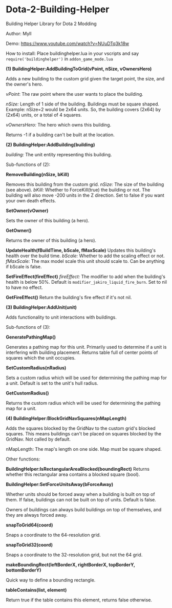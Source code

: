 Dota-2-Building-Helper
======================

Building Helper Library for Dota 2 Modding

Author: Myll

Demo: https://www.youtube.com/watch?v=NUuDTq3k18w

How to install: Place buildinghelper.lua in your vscripts and say `require('buildinghelper')` in `addon_game_mode.lua`

**(1) BuildingHelper:AddBuildingToGrid(vPoint, nSize, vOwnersHero)**

Adds a new building to the custom grid given the target point, the size, and the owner's hero.

*vPoint*: The raw point where the user wants to place the building.

*nSize:* Length of 1 side of the building. Buildings must be square shaped. Example: nSize=2 would be 2x64 units. So, the building covers (2x64) by (2x64) units, or a total of 4 squares.

*vOwnersHero:* The hero which owns this building.

Returns -1 if a building can't be built at the location.

**(2) BuildingHelper:AddBuilding(building)**

*building:* The unit entity representing this building.

Sub-functions of (2):

**RemoveBuilding(nSize, bKill)**

Removes this building from the custom grid.
*nSize:* The size of the building (see above).
*bKill:* Whether to ForceKill(true) the building or not. The building will also move -200 units in the Z direction. Set to false if you want your own death effects.

**SetOwner(vOwner)**

Sets the owner of this building (a hero).

**GetOwner()**

Returns the owner of this building (a hero).

**UpdateHealth(fBuildTime, bScale, fMaxScale)**
Updates this building's health over the build time.
*bScale:* Whether to add the scaling effect or not.
*fMaxScale:* The max model scale this unit should scale to. Can be anything if bScale is false.

**SetFireEffect(fireEffect)**
*fireEffect:* The modifier to add when the building's health is below 50%. Default is `modifier_jakiro_liquid_fire_burn`. Set to nil to have no effect.


**GetFireEffect()**
Return the building's fire effect if it's not nil.

**(3) BuildingHelper:AddUnit(unit)**

Adds functionality to unit interactions with buildings.

Sub-functions of (3):

**GeneratePathingMap()**

Generates a pathing map for this unit. Primarily used to determine if a unit is interfering with building placement. Returns table full of center points of squares which the unit occupies.

**SetCustomRadius(nRadius)**

Sets a custom radius which will be used for determining the pathing map for a unit. Default is set to the unit's hull radius.

**GetCustomRadius()**

Returns the custom radius which will be used for determining the pathing map for a unit.

**(4) BuildingHelper:BlockGridNavSquares(nMapLength)**

Adds the squares blocked by the GridNav to the custom grid's blocked squares. This means buildings can't be placed on squares blocked by the GridNav. Not called by default.

nMapLength: The map's length on one side. Map must be square shaped.

Other functions:

**BuildingHelper:IsRectangularAreaBlocked(boundingRect)**
Returns whether this rectangular area contains a blocked square (bool).

**BuildingHelper:SetForceUnitsAway(bForceAway)**

Whether units should be forced away when a building is built on top of them. If false, buildings can not be built on top of units. Default is false.

Owners of buildings can always build buildings on top of themselves, and they are always forced away.

**snapToGrid64(coord)**

Snaps a coordinate to the 64-resolution grid.

**snapToGrid32(coord)**

Snaps a coordinate to the 32-resolution grid, but not the 64 grid.

**makeBoundingRect(leftBorderX, rightBorderX, topBorderY, bottomBorderY)**

Quick way to define a bounding rectangle.

**tableContains(list, element)**

Return true if the table contains this element, returns false otherwise.

